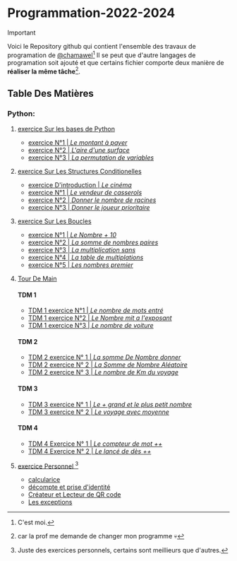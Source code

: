 # Programmation-2022-2024

>[!IMPORTANT]
>Voici le Repository github qui contient l'ensemble 
>des travaux de  programation de [@chamawel](https://github.com/chamawel)[^1]
>Il se peut que d'autre langages de programation soit ajouté
>et que certains fichier comporte deux manière de __réaliser la même tâche__[^2].

## Table Des Matières

### Python: 

1. [exercice Sur les bases de Python               ](Exercices/Les-bases/) 
    - [exercice N°1 | *Le montant à payer*         ](Exercices/Les-bases/ex-1p4.py)
    - [exercice N°2 | *L'aire d'une surface*       ](Exercices/Les-bases/ex-2p5.py)
    - [exercice N°3 | *La permutation de variables*](Exercices/Les-bases/ex-3p5.py)

2. [exercice Sur Les Structures Conditionelles                  ](Exercices/Struct-condi/) 
    - [exercice D'introduction | *Le cinéma*                    ](Exercices/Struct-condi/ex-cine.py)
    - [exercice N°1            | *Le vendeur de casserols*      ](Exercices/Struct-condi/ex-1p7.py)
    - [exercice N°2            | *Donner le nombre de racines*  ](Exercices/Struct-condi/ex-2p8.py)
    - [exercice N°3            | *Donner le joueur prioritaire* ](Exercices/Struct-condi/ex-3p9.py)

3. [exercice Sur Les Boucles                                    ](Exercices/boucles)
    - [exercice N°1             | *Le Nombre + 10*              ](Exercices/boucles/ex-1p21.py)
    - [exercice N°2             | *La somme de nombres paires*  ](Exercices/boucles/ex-2p22.py)
    - [exercice N°3             | *La multiplication sans*     ](Exercices/Boucles/ex-3p23.py)
    - [exercice N°4             | *La table de multiplations*   ](Exercices/Boucles/ex-4p24.py)
    - [exercice N°5             | *Les nombres premier*         ](Exercices/Boucles/ex-5p25.py)

4. [Tour De Main                                                ](Exercices/Tour-de-Main)
    #### TDM 1
    
    - [TDM 1 exercice N°1              | *Le nombre de mots entré*     ](Exercices/Tour-de-main/tdm1-ex1p1.py)
    - [TDM 1 exercice N°2              | *Le Nombre mit a l'exposant*  ](Exercices/Tour-de-main/tdm1-ex2p2.py)
    - [TDM 1 exercice N°3              | *Le nombre de voiture*       ](Exercices/Tour-de-main/tdm1-ex3p3.py)
    
    #### TDM 2
    
    - [TDM 2 exercice N° 1             | *La somme De Nombre donner*                            ](Exercices/Tour-de-main/tdm2-ex1p5.py)
    - [TDM 2 exercice N° 2             | *La Somme de Nombre Aléatoire*                         ](Exercices/Tour-de-main/tdm2-ex2p6.py)
    - [TDM 2 exercice N° 3             | *Le nombre de Km du voyage*                            ](Exercices/Tour-de-main/tdm2-ex3p7.py)

    #### TDM 3

    - [TDM 3 exercice N° 1             | *Le + grand et le plus petit nombre*                   ](Exercices/Tour-de-main/tdm3-ex1p9.py)
    - [TDM 3 exercice N° 2             | *Le voyage avec moyenne*                               ](Exercices/Tour-de-main/tdm3-ex2p10.py)

    #### TDM 4

    - [TDM 4 Exercice N° 1             | *Le compteur de mot ++*                                ](Exercices/Tour-de-main/tdm4-ex1p11.py)
    - [TDM 4 Exercice N° 2             | *Le lancé de dès ++*                                   ](Exercices/Tour-de-main/tdm4-ex2p12.py)


5. [exercice Personnel                                          ](Exercices/Personnel/)[^3]                                     
    - [calcularice                                              ](Exercices/Personnel/calculatrice.py)
    - [décompte et prise d'identité                             ](Exercices/Personnel/decompte-identite.py)
    - [Créateur et Lecteur de QR code                           ](Exercices/Personnel/qrcode-scanner.py)
    - [Les exceptions                                           ](Exercices/Personnel/exception.py)



[^1]: C'est moi. 
[^2]: car la prof me demande de changer mon programme 💀
[^3]: Juste des exercices personnels, certains sont meillieurs que d'autres.

